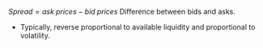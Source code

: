 $Spread = ask \;prices - bid\; prices$
Difference between bids and asks.
- Typically, reverse proportional to available liquidity and proportional to volatility.
